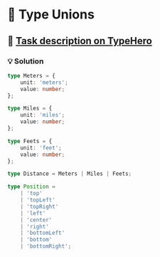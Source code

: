 # 📝 Type Unions

## 🔗 [Task description on TypeHero](https://typehero.dev/challenge/type-unions)

### 💡 Solution

```typescript
type Meters = {
	unit: 'meters';
	value: number;
};

type Miles = {
	unit: 'miles';
	value: number;
};

type Feets = {
	unit: 'feet';
	value: number;
};

type Distance = Meters | Miles | Feets;

type Position =
	| 'top'
	| 'topLeft'
	| 'topRight'
	| 'left'
	| 'center'
	| 'right'
	| 'bottomLeft'
	| 'bottom'
	| 'bottomRight';
```

